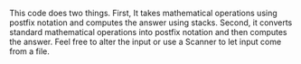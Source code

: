 This code does two things. First, It takes mathematical operations using postfix notation and computes the answer using stacks.
Second, it converts standard mathematical operations into postfix notation and then computes the answer. Feel free to alter the input
or use a Scanner to let input come from a file.
